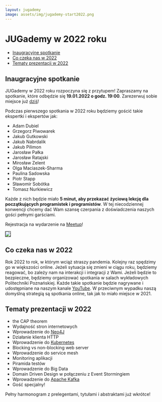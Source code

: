 ```yaml
---
layout: jugademy
image: assets/img/jugademy-start2022.png
---
```


# JUGademy w 2022 roku

- [Inaugracyjne spotkanie](#inaugracyjne-spotkanie)
- [Co czeka nas w 2022](#co-czeka-nas-w-2022)
- [Tematy prezentacji w 2022](#tematy-prezentacji-w-2022)

## Inaugracyjne spotkanie

JUGademy w 2022 roku rozpoczyna się z przytupem! Zapraszamy na spotkanie, które odbędzie się
**19.01.2022 o godz. 19:00**. Zarezerwuj sobie miejsce już [dziś]! 

Podczas pierwszego spotkania w 2022 roku będziemy gościć takie ekspertki i ekspertów jak:
- Adam Dubiel
- Grzegorz Piwowarek
- Jakub Gutkowski
- Jakub Nabrdalik
- Jakub Pilimon
- Jarosław Pałka
- Jarosław Ratajski
- Mirosław Zelent
- Olga Maciaszek-Sharma
- Paulina Sadowska
- Piotr Stapp
- Sławomir Sobótka
- Tomasz Nurkiewicz

Każde z nich będzie miało **5 minut, aby przekazać życiową lekcję dla początkujących
programistek i programistów**. W tej niecodziennej konwencji chcemy dać Wam szansę
czerpania z doświadczenia naszych gości pełnymi garściami.

Rejestracja na wydarzenie na [Meetup]!

<a target="_blank" href="https://calendar.google.com/event?action=TEMPLATE&amp;tmeid=N2lrZmhjaWZlM3Q3MHVuMGNwczFvNjJiOW8ga2Fyb2wudGVza2VAYWxsZWdyby5wbA&amp;tmsrc=karol.teske%40allegro.pl">
<img border="1" class="small-icon" src="https://www.google.com/calendar/images/ext/gc_button1_en.gif"></a>


## Co czeka nas w 2022

Rok 2022 to rok, w którym wciąż straszy pandemia. Kolejny raz spędzimy go w większości online.
Jeżeli sytuacja się zmieni w ciągu roku, będziemy reagować, bo zależy nam na interakcji
i integracji z Wami. Jeżeli będzie to bezpieczne, będziemy organizować spotkania
w salach wykładowych Politechniki Poznańskiej. Każde takie spotkanie będzie nagrywane i udostępniane 
na naszym kanale [YouTube]. W przeciwnym wypadku naszą domyślną strategią są spotkania online,
tak jak to miało miejsce w 2021. 

## Tematy prezentacji w 2022
- the CAP theorem
- Wydajność stron internetowych
- Wprowadzenie do [Neo4J]
- Działanie klienta HTTP
- Wprowadzenie do [Kubernetes]
- Blocking vs non-blocking web server
- Wprowadzenie do service mesh
- Monitoring aplikacji
- Piramida testów
- Wprowadzenie do Big Data
- Domain Driven Design w połączeniu z Event Stormingiem
- Wprowadzenie do [Apache Kafka]
- Gość specjalny!

Pełny harmonogram z prelegentami, tytułami i abstraktami już wkrótce!

[YouTube]: https://www.youtube.com/channel/UCNQqIfvcYb1nWNFP-X1woAQ/feed
[Neo4J]: https://neo4j.com/
[Kubernetes]: https://kubernetes.io/
[Apache Kafka]: https://kafka.apache.org/
[Politechniki Poznańskiej]: https://www.put.poznan.pl/
[Meetup]: https://www.meetup.com/pl-PL/Poznan-Java-User-Group/events/282896379/
[dziś]: https://www.meetup.com/pl-PL/Poznan-Java-User-Group/events/282896379/
